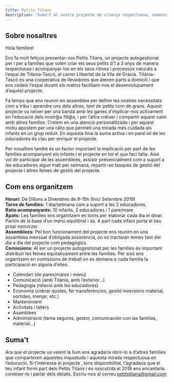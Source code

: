 ```yaml
---
title: Petits Titans
description: "Suma't al nostre projecte de criança respectuosa, comencem Setembre 2019"
---
```


## Sobre nosaltres
Hola famílies!

Ens fa molt feliços presentar-vos Petits Titans, un projecte autogestionat per i per a famílies que volen criar els seus petits d’1 a 3 anys de manera respectuosa i acompanyar-los en els seus ritmes i processos naturals a l’espai de Titània-Tascó, al carrer Llibertat de la Vila de Gràcia. Titània-Tascó és una cooperativa de llevadores que atenen parts a domicili i que ens cedeix l’espai durant els matins facilitant-nos el desenvolupament d’aquest projecte.

Fa temps que ens reunim en assamblea per definir les nostres necessitats com a tribu i aprendre uns dels altres, tant de petits com de grans. Aquest projecte va néixer per una banda amb les ganes d’implicar-nos activament en l’educació dels nostr@s fill@s, i per l’altra  créixer i compartir aquest camí amb altres famílies. Creiem en una atenció personalitzada i per aquest motiu apostem per una ràtio que permeti una mirada més cuidada als infants en un grup reduït. En aquesta línia la suma activa i en paral.lel de les educadores és clau per enriquir el projecte.

Per nosaltres també és un factor important la implicació per part de les famílies acompanyant els infants i el projecte en tot el que faci falta. Això vol dir participar de les assemblees, assistir presencialment com a suport a les educadores algun matí per setmana, repartir-se tasques de gestió del projecte i altres feines de gestió del projecte.

## Com ens organitzem
**Horari:** De Dilluns a Divendres de 9-15h (Inici Setembre 2019)  
**Torns de famílies:** 1 dia/setmana com a suport a les 2 educadores.  
**Ratio acompanyants:** 10 infants, 2 educadores i 1 pare/mare  
**Àpats:** Les famílies ens organitzem en torns per elaborar cada dia el dinar. Partim de la base d’un menú equilibrat i sa. A part cada infant porta el seu propi esmorzar.  
**Assemblees:** Pel bon funcionament del projecte ens reunim en una assamblea mensual d’obligada assistència, on es tractaran temes tant del dia a dia del projecte com pedagògics.  
**Comissions:** Al ser un projecte autogestionat per les famílies és important distribuïr les feines equitativament entre les famílies. Per això ens organitzem en comissions de treball on es demana a cada família la participació en alguna d’elles:  
* Calendari (de pares/mares i menú)
* Comunicació (amb Titània, amb l’exterior…)
* Pedagogía (relació amb les educadores)
* Economia (cobrar quotes, fer transferències, gestió inversions material, sortides, menjar, etc.)
* Mantenimient
* Activitats i tallers
* Asamblees
* Administració (tema seguros, gestor, comunicación con las familias, material…)


## Suma't
Ara que el projecte va veient la llum ens agradaria obrir-lo a d’altres famílies que comparteixin aquestes inquietuds i aquesta mirada respectuosa en l’educació. Si t’interessa el projecte , tens disponibilitat, t’agradaria que el teu infant formi part dels Petits Titans i és nascut/da el 2018 ens encantaria conèixer-te i parlar dels detalls. Escriu-nos al correu  petitstitans@gmail.com
